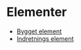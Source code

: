 # Elementer

- [Bygget element](/Templates/Product/Element/BuiltElement/)
- [Indretnings element](/Templates/Product/Element/Element/)
